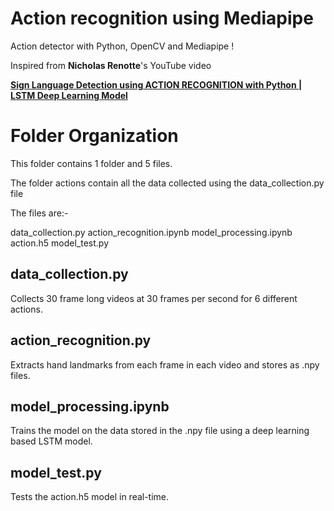 
# Action recognition using Mediapipe

  

Action detector with Python, OpenCV and Mediapipe !

  

Inspired from **Nicholas Renotte**'s YouTube video

[**Sign Language Detection using ACTION RECOGNITION with Python | LSTM Deep Learning Model**](https://www.youtube.com/watch?v=doDUihpj6ro&t=754s)

  
  

# Folder Organization

  

This folder contains 1 folder and 5 files.

The folder actions contain all the data collected using the data_collection.py file

The files are:-

data_collection.py
action_recognition.ipynb
model_processing.ipynb
action.h5
model_test.py

  
  
  

## data_collection.py

  

Collects 30 frame long videos at 30 frames per second for 6 different actions.

  
## action_recognition.py

Extracts hand landmarks from each frame in each video and stores as .npy files.


## model_processing.ipynb
Trains the model on the data stored in the .npy file using a deep learning based LSTM model.
  

## model_test.py


Tests the action.h5 model in real-time.
